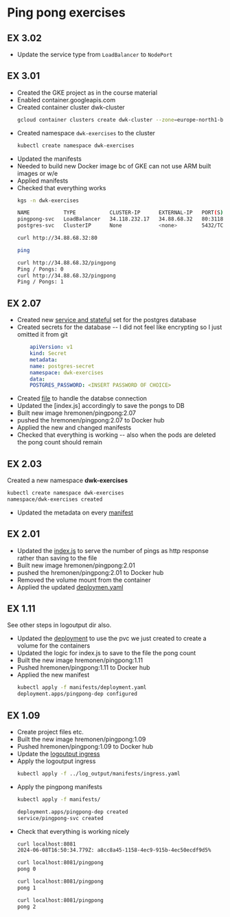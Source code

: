 # Ping pong exercises

## EX 3.02

- Update the service type from `LoadBalancer` to `NodePort`

## EX 3.01

- Created the GKE project as in the course material
- Enabled container.googleapis.com
- Created container cluster dwk-cluster
    ```bash
    gcloud container clusters create dwk-cluster --zone=europe-north1-b --cluster-version=1.29
    ```
- Created namespace `dwk-exercises` to the cluster
    ```bash
    kubectl create namespace dwk-exercises
    ```
- Updated the manifests
- Needed to build new Docker image bc of GKE can not use ARM built images or w/e
- Applied manifests
- Checked that everything works
    ```bash
    kgs -n dwk-exercises  

    NAME           TYPE           CLUSTER-IP      EXTERNAL-IP   PORT(S)        AGE
    pingpong-svc   LoadBalancer   34.118.232.17   34.88.68.32   80:31186/TCP   8m2s
    postgres-svc   ClusterIP      None            <none>        5432/TCP       8m3s

    curl http://34.88.68.32:80

    ping                             

    curl http://34.88.68.32/pingpong
    Ping / Pongs: 0                                                                                       
    curl http://34.88.68.32/pingpong
    Ping / Pongs: 1
    ```

## EX 2.07

- Created new [service and stateful](./manifests/postgres.yaml) set for the postgres database
- Created secrets for the database -- I did not feel like encrypting so I just omitted it from git
    ```yaml
        apiVersion: v1
        kind: Secret
        metadata:
        name: postgres-secret
        namespace: dwk-exercises
        data:
        POSTGRES_PASSWORD: <INSERT PASSWORD OF CHOICE>
    ```
- Created [file](./database.js) to handle the databse connection
- Updated the [index.js] accordingly to save the pongs to DB
- Built new image hremonen/pingpong:2.07
- pushed the hremonen/pingpong:2.07 to Docker hub
- Applied the new and changed manifests
- Checked that everything is working -- also when the pods are deleted the pong count should remain


## EX 2.03

Created a new namespace **dwk-exercises** 
```bash
kubectl create namespace dwk-exercises
namespace/dwk-exercises created
```

- Updated the metadata on every [manifest](./manifests/)

## EX 2.01

- Updated the [index.js](./index.js) to serve the number of pings as http response rather than saving to the file
- Built new image hremonen/pingpong:2.01
- pushed the hremonen/pingpong:2.01 to Docker hub
- Removed the volume mount from the container
- Applied the updated [deploymen.yaml](./manifests/deployment.yaml)

## EX 1.11

See other steps in logoutput dir also.

- Updated the [deployment](./manifests/deployment.yaml) to use the pvc we just created to create a volume for the containers
- Updated the logic for index.js to save to the file the pong count
- Built the new image hremonen/pingpong:1.11
- Pushed hremonen/pingpong:1.11 to Docker hub
- Applied the new manifest
    ```bash
    kubectl apply -f manifests/deployment.yaml
    deployment.apps/pingpong-dep configured
    ```

## EX 1.09

- Create project files etc.
- Built the new image hremonen/pingpong:1.09
- Pushed hremonen/pingpong:1.09 to Docker hub
- Update the [logoutput ingress](../log_output/manifests/ingress.yaml)
- Apply the logoutput ingress
    ```bash
    kubectl apply -f ../log_output/manifests/ingress.yaml     
    ```
- Apply the pingpong manifests
    ```bash
    kubectl apply -f manifests/     

    deployment.apps/pingpong-dep created
    service/pingpong-svc created
    ```
- Check that everything is working nicely
    ```bash
    curl localhost:8081
    2024-06-08T16:50:34.779Z: a8cc8a45-1158-4ec9-915b-4ec50ecdf9d5%   

    curl localhost:8081/pingpong
    pong 0                         

    curl localhost:8081/pingpong
    pong 1                                                                                                                                                              

    curl localhost:8081/pingpong
    pong 2
    ```